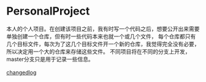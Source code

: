 # PersonalProject

本人的个人项目。在创建该项目之前，我有时写一个代码之后，想要公开出来需要单独创建一个仓库，但有时一些代码本来也就一个或几个文件，
每个仓库都只有几个目标文件，每次为了这几个目标文件开一个新的仓库，我觉得完全没有必要，所以决定用一个大的仓库来存储这些文件。
不同项目将在不同的分支上开发，master分支只是用于记录一些信息。<br/><br/>
[changedlog](https://github.com/nanjolnoSat/PersonalProject/blob/master/changedlog.md)